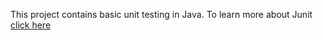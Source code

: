 This project contains basic unit testing in Java. To learn more about Junit
[click here](https://junit.org/junit5/docs/current/user-guide/)
